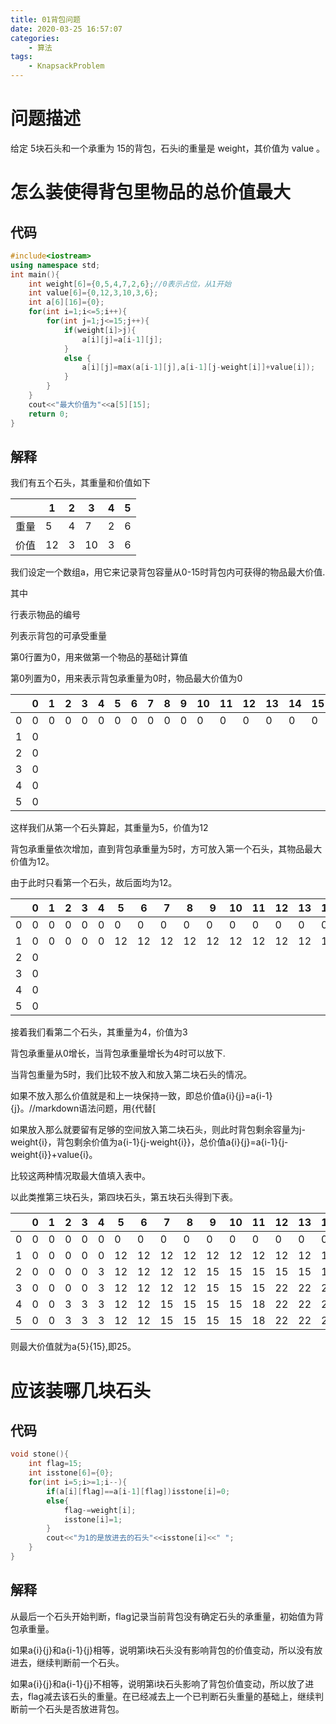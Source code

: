 ```yaml
---
title: 01背包问题
date: 2020-03-25 16:57:07
categories: 
    - 算法
tags: 
    - KnapsackProblem
---
```


# 问题描述

给定 5块石头和一个承重为 15的背包，石头i的重量是 weight，其价值为 value 。

# 怎么装使得背包里物品的总价值最大

## 代码

```c++
#include<iostream>
using namespace std;
int main(){
	int weight[6]={0,5,4,7,2,6};//0表示占位，从1开始
	int value[6]={0,12,3,10,3,6};
	int a[6][16]={0};
	for(int i=1;i<=5;i++){
		for(int j=1;j<=15;j++){
			if(weight[i]>j){
				a[i][j]=a[i-1][j];
			}
			else {
				a[i][j]=max(a[i-1][j],a[i-1][j-weight[i]]+value[i]);
			}
		}
	}
    cout<<"最大价值为"<<a[5][15];
	return 0;
} 
```



## 解释

我们有五个石头，其重量和价值如下

|      | 1    | 2    | 3    | 4    | 5    |
| ---- | ---- | ---- | ---- | ---- | ---- |
| 重量 | 5    | 4    | 7    | 2    | 6    |
| 价值 | 12   | 3    | 10   | 3    | 6    |

我们设定一个数组a，用它来记录背包容量从0-15时背包内可获得的物品最大价值.

其中

行表示物品的编号

列表示背包的可承受重量

第0行置为0，用来做第一个物品的基础计算值

第0列置为0，用来表示背包承重量为0时，物品最大价值为0

|      | 0    | 1    | 2    | 3    | 4    | 5    | 6    | 7    | 8    | 9    | 10   | 11   | 12   | 13   | 14   | 15   |
| ---- | ---- | ---- | ---- | ---- | ---- | ---- | ---- | ---- | ---- | ---- | ---- | ---- | ---- | ---- | ---- | ---- |
| 0    | 0    | 0    | 0    | 0    | 0    | 0    | 0    | 0    | 0    | 0    | 0    | 0    | 0    | 0    | 0    | 0    |
| 1    | 0    |      |      |      |      |      |      |      |      |      |      |      |      |      |      |      |
| 2    | 0    |      |      |      |      |      |      |      |      |      |      |      |      |      |      |      |
| 3    | 0    |      |      |      |      |      |      |      |      |      |      |      |      |      |      |      |
| 4    | 0    |      |      |      |      |      |      |      |      |      |      |      |      |      |      |      |
| 5    | 0    |      |      |      |      |      |      |      |      |      |      |      |      |      |      |      |

这样我们从第一个石头算起，其重量为5，价值为12

背包承重量依次增加，直到背包承重量为5时，方可放入第一个石头，其物品最大价值为12。

由于此时只看第一个石头，故后面均为12。

|      | 0    | 1    | 2    | 3    | 4    | 5    | 6    | 7    | 8    | 9    | 10   | 11   | 12   | 13   | 14   | 15   |
| ---- | ---- | ---- | ---- | ---- | ---- | ---- | ---- | ---- | ---- | ---- | ---- | ---- | ---- | ---- | ---- | ---- |
| 0    | 0    | 0    | 0    | 0    | 0    | 0    | 0    | 0    | 0    | 0    | 0    | 0    | 0    | 0    | 0    | 0    |
| 1    | 0    | 0    | 0    | 0    | 0    | 12   | 12   | 12   | 12   | 12   | 12   | 12   | 12   | 12   | 12   | 12   |
| 2    | 0    |      |      |      |      |      |      |      |      |      |      |      |      |      |      |      |
| 3    | 0    |      |      |      |      |      |      |      |      |      |      |      |      |      |      |      |
| 4    | 0    |      |      |      |      |      |      |      |      |      |      |      |      |      |      |      |
| 5    | 0    |      |      |      |      |      |      |      |      |      |      |      |      |      |      |      |

接着我们看第二个石头，其重量为4，价值为3

背包承重量从0增长，当背包承重量增长为4时可以放下.

当背包重量为5时，我们比较不放入和放入第二块石头的情况。

如果不放入那么价值就是和上一块保持一致，即总价值a{i}{j}=a{i-1}{j}。//markdown语法问题，用{代替[

如果放入那么就要留有足够的空间放入第二块石头，则此时背包剩余容量为j-weight{i}，背包剩余价值为a{i-1}{j-weight{i}}，总价值a{i}{j}=a{i-1}{j-weight{i}}+value{i}。

比较这两种情况取最大值填入表中。

以此类推第三块石头，第四块石头，第五块石头得到下表。

|      | 0    | 1    | 2    | 3    | 4    | 5    | 6    | 7    | 8    | 9    | 10   | 11   | 12   | 13   | 14   | 15   |
| ---- | ---- | ---- | ---- | ---- | ---- | ---- | ---- | ---- | ---- | ---- | ---- | ---- | ---- | ---- | ---- | ---- |
| 0    | 0    | 0    | 0    | 0    | 0    | 0    | 0    | 0    | 0    | 0    | 0    | 0    | 0    | 0    | 0    | 0    |
| 1    | 0    | 0    | 0    | 0    | 0    | 12   | 12   | 12   | 12   | 12   | 12   | 12   | 12   | 12   | 12   | 12   |
| 2    | 0    | 0    | 0    | 0    | 3    | 12   | 12   | 12   | 12   | 15   | 15   | 15   | 15   | 15   | 15   | 15   |
| 3    | 0    | 0    | 0    | 0    | 3    | 12   | 12   | 12   | 12   | 15   | 15   | 15   | 22   | 22   | 22   | 22   |
| 4    | 0    | 0    | 3    | 3    | 3    | 12   | 12   | 15   | 15   | 15   | 15   | 18   | 22   | 22   | 25   | 25   |
| 5    | 0    | 0    | 3    | 3    | 3    | 12   | 12   | 15   | 15   | 15   | 15   | 18   | 22   | 22   | 25   | 25   |

则最大价值就为a{5}{15},即25。

# 应该装哪几块石头

## 代码

```c++
void stone(){
	int flag=15;
	int isstone[6]={0};
	for(int i=5;i>=1;i--){
		if(a[i][flag]==a[i-1][flag])isstone[i]=0;
		else{
			flag-=weight[i];
			isstone[i]=1;
		}
		cout<<"为1的是放进去的石头"<<isstone[i]<<" "; 
	}
}
```

## 解释

从最后一个石头开始判断，flag记录当前背包没有确定石头的承重量，初始值为背包承重量。

如果a{i}{j}和a{i-1}{j}相等，说明第i块石头没有影响背包的价值变动，所以没有放进去，继续判断前一个石头。

如果a{i}{j}和a{i-1}{j}不相等，说明第i块石头影响了背包价值变动，所以放了进去，flag减去该石头的重量。在已经减去上一个已判断石头重量的基础上，继续判断前一个石头是否放进背包。